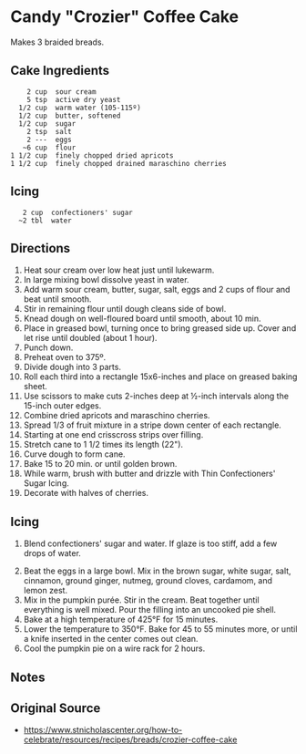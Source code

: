 Candy "Crozier" Coffee Cake
===========================

Makes 3 braided breads.

Cake Ingredients
----------------
        2 cup  sour cream
        5 tsp  active dry yeast
      1/2 cup  warm water (105-115º)
      1/2 cup  butter, softened
      1/2 cup  sugar
        2 tsp  salt
        2 ---  eggs
       ~6 cup  flour
    1 1/2 cup  finely chopped dried apricots
    1 1/2 cup  finely chopped drained maraschino cherries

Icing
-----
       2 cup  confectioners' sugar
      ~2 tbl  water

Directions
----------
   1. Heat sour cream over low heat just until lukewarm.
   2. In large mixing bowl dissolve yeast in water.
   3. Add warm sour cream, butter, sugar, salt, eggs and 2 cups of flour
      and beat until smooth.
   4. Stir in remaining flour until dough cleans side of bowl.
   5. Knead dough on well-floured board until smooth, about 10 min. 
   6. Place in greased bowl, turning once to bring greased side up. Cover and
      let rise until doubled (about 1 hour).
   7. Punch down.
   8. Preheat oven to 375º.
   9. Divide dough into 3 parts.
  10. Roll each third into a rectangle 15x6-inches and place on greased baking
      sheet.
  11. Use scissors to make cuts 2-inches deep at ½-inch intervals along the
      15-inch outer edges. 
  12. Combine dried apricots and maraschino cherries.
  13. Spread 1/3 of fruit mixture in a stripe down center of each rectangle.
  14. Starting at one end crisscross strips over filling.
  15. Stretch cane to 1 1/2 times its length (22").
  16. Curve dough to form cane.
  17. Bake 15 to 20 min. or until golden brown.
  18. While warm, brush with butter and drizzle with Thin Confectioners'
      Sugar Icing.
  19. Decorate with halves of cherries.

Icing
-----
   1. Blend confectioners' sugar and water. If glaze is too stiff, add a few drops of water.


   2) Beat the eggs in a large bowl. Mix in the brown sugar, white sugar, salt,
      cinnamon, ground ginger, nutmeg, ground cloves, cardamom, and lemon zest.
   3) Mix in the pumpkin purée. Stir in the cream. Beat together until
       everything is well mixed.  Pour the filling into an uncooked pie shell.
   4) Bake at a high temperature of 425°F for 15 minutes.
   5) Lower the temperature to 350°F. Bake for 45 to 55 minutes more, or until
      a knife inserted in the center comes out clean. 
   6) Cool the pumpkin pie on a wire rack for 2 hours. 


Notes
-----

Original Source
---------------
   * https://www.stnicholascenter.org/how-to-celebrate/resources/recipes/breads/crozier-coffee-cake

